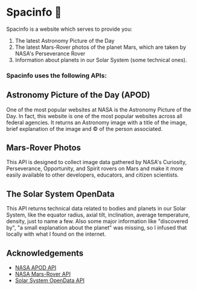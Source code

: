 # Spacinfo 🌠

Spacinfo is a website which serves to provide you:

1. The latest Astronomy Picture of the Day
2. The latest Mars-Rover photos of the planet Mars, which are taken by NASA's Perseverance Rover
3. Information about planets in our Solar System (some technical ones).

### Spacinfo uses the following APIs:

## Astronomy Picture of the Day (APOD)

One of the most popular websites at NASA is the Astronomy Picture of the Day. In fact,
this website is one of the most popular websites across all federal agencies.
It returns an Astronomy image with a title of the image, brief explanation of
the image and &copy; of the person associated.

## Mars-Rover Photos

This API is designed to collect image data gathered by NASA's Curiosity,
Perseverance, Opportunity, and Spirit rovers on Mars and make it more
easily available to other developers, educators, and citizen scientists.

## The Solar System OpenData

This API returns technical data related to bodies and planets in our Solar System,
like the equator radius, axial tilt, inclination, average temperature, density,
just to name a few. Also some major information like "discovered by", "a small explanation
about the planet" was missing, so I infused that locally with what I found on the internet.

## Acknowledgements

- [NASA APOD API](https://github.com/nasa/apod-api)
- [NASA Mars-Rover API](https://github.com/chrisccerami/mars-photo-api)
- [Solar System OpenData API](https://api.le-systeme-solaire.net/en/)
